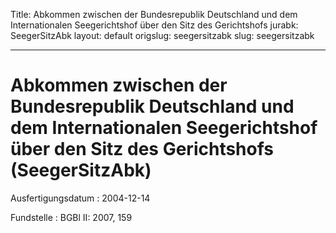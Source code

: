 Title: Abkommen zwischen der Bundesrepublik Deutschland und dem Internationalen Seegerichtshof
  über den Sitz des Gerichtshofs
jurabk: SeegerSitzAbk
layout: default
origslug: seegersitzabk
slug: seegersitzabk

---

# Abkommen zwischen der Bundesrepublik Deutschland und dem Internationalen Seegerichtshof über den Sitz des Gerichtshofs (SeegerSitzAbk)

Ausfertigungsdatum
:   2004-12-14

Fundstelle
:   BGBl II: 2007, 159

